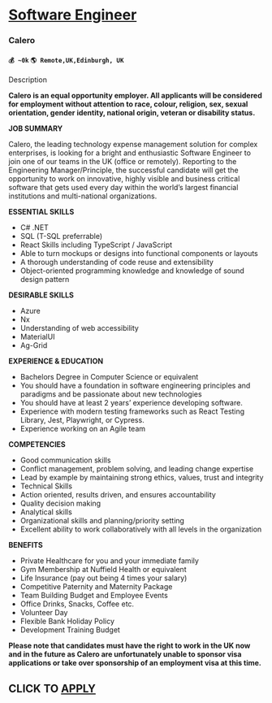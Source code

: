 # [Software Engineer](https://www.remotewlb.com/apply/software-engineer-77303)  
### Calero  
#### `💰 ~0k` `🌎 Remote,UK,Edinburgh, UK`  

Description

**Calero is an equal opportunity employer. All applicants will be considered for employment without attention to race, colour, religion, sex, sexual orientation, gender identity, national origin, veteran or disability status.**

**JOB SUMMARY**

Calero, the leading technology expense management solution for complex enterprises, is looking for a bright and enthusiastic Software Engineer to join one of our teams in the UK (office or remotely). Reporting to the Engineering Manager/Principle, the successful candidate will get the opportunity to work on innovative, highly visible and business critical software that gets used every day within the world’s largest financial institutions and multi-national organizations.

  

 **ESSENTIAL SKILLS**

  * C# .NET
  * SQL (T-SQL preferrable)
  * React Skills including TypeScript / JavaScript
  * Able to turn mockups or designs into functional components or layouts
  * A thorough understanding of code reuse and extensibility
  * Object-oriented programming knowledge and knowledge of sound design pattern

  

 **DESIRABLE SKILLS**

  * Azure
  * Nx
  * Understanding of web accessibility
  * MaterialUI
  * Ag-Grid

  

 **EXPERIENCE & EDUCATION**

  * Bachelors Degree in Computer Science or equivalent
  * You should have a foundation in software engineering principles and paradigms and be passionate about new technologies
  * You should have at least 2 years’ experience developing software.
  * Experience with modern testing frameworks such as React Testing Library, Jest, Playwright, or Cypress.
  * Experience working on an Agile team

  

 **COMPETENCIES**

  * Good communication skills
  * Conflict management, problem solving, and leading change expertise
  * Lead by example by maintaining strong ethics, values, trust and integrity
  * Technical Skills
  * Action oriented, results driven, and ensures accountability
  * Quality decision making
  * Analytical skills
  * Organizational skills and planning/priority setting
  * Excellent ability to work collaboratively with all levels in the organization

**BENEFITS**

  * Private Healthcare for you and your immediate family
  * Gym Membership at Nuffield Health or equivalent 
  * Life Insurance (pay out being 4 times your salary)
  * Competitive Paternity and Maternity Package
  * Team Building Budget and Employee Events
  * Office Drinks, Snacks, Coffee etc.
  * Volunteer Day
  * Flexible Bank Holiday Policy
  * Development Training Budget

**Please note that candidates must have the right to work in the UK now and in the future as Calero are unfortunately unable to sponsor visa applications or take over sponsorship of an employment visa at this time.**

  
## CLICK TO [APPLY](https://www.remotewlb.com/apply/software-engineer-77303)

